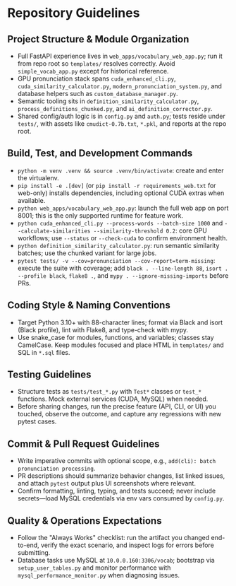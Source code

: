# Repository Guidelines

## Project Structure & Module Organization
- Full FastAPI experience lives in `web_apps/vocabulary_web_app.py`; run it from repo root so `templates/` resolves correctly. Avoid `simple_vocab_app.py` except for historical reference.
- GPU pronunciation stack spans `cuda_enhanced_cli.py`, `cuda_similarity_calculator.py`, `modern_pronunciation_system.py`, and database helpers such as `custom_database_manager.py`.
- Semantic tooling sits in `definition_similarity_calculator.py`, `process_definitions_chunked.py`, and `ai_definition_corrector.py`.
- Shared config/auth logic is in `config.py` and `auth.py`; tests reside under `tests/`, with assets like `cmudict-0.7b.txt`, `*.pkl`, and reports at the repo root.

## Build, Test, and Development Commands
- `python -m venv .venv && source .venv/bin/activate`: create and enter the virtualenv.
- `pip install -e .[dev]` (or `pip install -r requirements_web.txt` for web-only) installs dependencies, including optional CUDA extras when available.
- `python web_apps/vocabulary_web_app.py`: launch the full web app on port 8001; this is the only supported runtime for feature work.
- `python cuda_enhanced_cli.py --process-words --batch-size 1000` and `--calculate-similarities --similarity-threshold 0.2`: core GPU workflows; use `--status` or `--check-cuda` to confirm environment health.
- `python definition_similarity_calculator.py`: run semantic similarity batches; use the chunked variant for large jobs.
- `pytest tests/ -v --cov=pronunciation --cov-report=term-missing`: execute the suite with coverage; add `black . --line-length 88`, `isort . --profile black`, `flake8 .`, and `mypy . --ignore-missing-imports` before PRs.

## Coding Style & Naming Conventions
- Target Python 3.10+ with 88-character lines; format via Black and isort (Black profile), lint with Flake8, and type-check with mypy.
- Use snake_case for modules, functions, and variables; classes stay CamelCase. Keep modules focused and place HTML in `templates/` and SQL in `*.sql` files.

## Testing Guidelines
- Structure tests as `tests/test_*.py` with `Test*` classes or `test_*` functions. Mock external services (CUDA, MySQL) when needed.
- Before sharing changes, run the precise feature (API, CLI, or UI) you touched, observe the outcome, and capture any regressions with new pytest cases.

## Commit & Pull Request Guidelines
- Write imperative commits with optional scope, e.g., `add(cli): batch pronunciation processing`.
- PR descriptions should summarize behavior changes, list linked issues, and attach `pytest` output plus UI screenshots where relevant.
- Confirm formatting, linting, typing, and tests succeed; never include secrets—load MySQL credentials via env vars consumed by `config.py`.

## Quality & Operations Expectations
- Follow the "Always Works" checklist: run the artifact you changed end-to-end, verify the exact scenario, and inspect logs for errors before submitting.
- Database tasks use MySQL at `10.0.0.160:3306/vocab`; bootstrap via `setup_user_tables.py` and monitor performance with `mysql_performance_monitor.py` when diagnosing issues.
